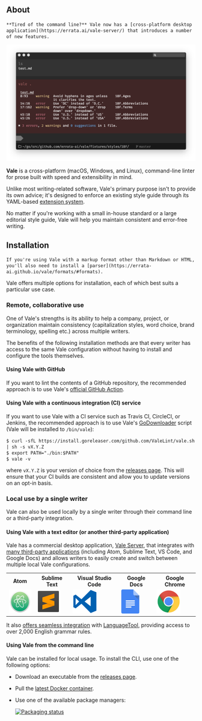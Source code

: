 ## About

```callout{'title': 'Heads up!', 'classes': ['success']}
**Tired of the command line?** Vale now has a [cross-platform desktop application](https://errata.ai/vale-server/) that introduces a number of new features.
```

![Vale Screenshot](img/vale-demo.png)

**Vale** is a cross-platform (macOS, Windows, and Linux), command-line linter for prose built with speed and extensibility in mind.

Unlike most writing-related software, Vale's primary purpose isn't to provide its own advice; it's designed to
enforce an existing style guide through its YAML-based [extension system](/vale/styles).

No matter if you're working with a small in-house standard or a large editorial style guide, Vale
will help you maintain consistent and error-free writing.

## Installation

```callout{'title': 'Heads up!', 'classes': ['tip']}
If you're using Vale with a markup format other than Markdown or HTML, you'll also need to install a [parser](https://errata-ai.github.io/vale/formats/#formats).
```

Vale offers multiple options for installation, each of which best suits a particular use case.

### Remote, collaborative use

One of Vale's strengths is its ability to help a company, project, or organization maintain consistency (capitalization styles, word choice, brand terminology, spelling etc.) across multiple writers.

The benefits of the following installation methods are that every writer has access to the same Vale configuration without having to install and configure the tools themselves.

#### Using Vale with GitHub

If you want to lint the contents of a GitHub repository, the recommended approach is to use Vale's [official GitHub Action](https://github.com/errata-ai/vale-action).

#### Using Vale with a continuous integration (CI) service

If you want to use Vale with a CI service such as Travis CI, CircleCI, or Jenkins, the recommended approach is to use Vale's
[GoDownloader](https://github.com/goreleaser/godownloader) script (Vale will be installed to `/bin/vale`):

```console
$ curl -sfL https://install.goreleaser.com/github.com/ValeLint/vale.sh | sh -s vX.Y.Z
$ export PATH="./bin:$PATH"
$ vale -v
```
where `vX.Y.Z` is your version of choice from the [releases page](https://github.com/errata-ai/vale/releases). This will ensure that your CI builds are consistent and allow you to update versions on an opt-in basis.

### Local use by a single writer

Vale can also be used locally by a single writer through their command line or a third-party integration.

#### Using Vale with a text editor (or another third-party application)

Vale has a commercial desktop application, [Vale Server](https://errata.ai/vale-server/), that integrates with [many third-party applications](https://errata-ai.github.io/vale-server/docs/usage#step-5-using-a-client-application) (including Atom, Sublime Text, VS Code, and Google Docs) and allows writers to easily create and switch between multiple local Vale configurations.

<table style="width:100%">
  <tr>
    <th>Atom</th>
    <th>Sublime Text</th>
    <th>Visual Studio Code</th>
    <th>Google Docs</th>
    <th>Google Chrome</th>
  </tr>
  <tr>
    <td><a href="https://github.com/errata-ai/vale-atom"><img alt="Atom Logo" src="img/atom.png" title="Atom" height="64"></a></td>
    <td><a href="https://github.com/errata-ai/SubVale"><img alt="Sublime Text Logo" src="img/sublime.png" title="Sublime Text" height="64"></a></td>
    <td><a href="https://github.com/errata-ai/vale-vscode"><img alt="VS Code Logo" src="img/vscode.png" title="Visual Studio Code" height="64"></a></td>
    <td><a href="https://errata-ai.github.io/vale-server/docs/gdocs"><img alt="Google Docs" src="img/gdocs.png" title="Google Docs" height="64"></a></td>
    <td><a href="https://errata-ai.github.io/vale-server/docs/chrome"><img alt="Chrome Logo" src="img/chrome.png" title="Google Chrome" height="64"></a></td>
  </tr>
</table>

It also [offers seamless integration](https://errata-ai.github.io/vale-server/docs/style#third-party-styles) with [LanguageTool](https://www.languagetool.org/), providing access to over 2,000 English grammar rules.

#### Using Vale from the command line

Vale can be installed for local usage. To install the CLI, use one of the following options:

- Download an executable from the [releases page](https://github.com/errata-ai/vale/releases).
- Pull the [latest Docker container](https://cloud.docker.com/repository/docker/jdkato/vale).
- Use one of the available package managers:

    [![Packaging status](https://repology.org/badge/vertical-allrepos/vale.svg)](https://repology.org/project/vale/versions)

